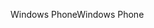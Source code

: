 <span data-ttu-id="5ce5b-101">Windows Phone</span><span class="sxs-lookup"><span data-stu-id="5ce5b-101">Windows Phone</span></span>